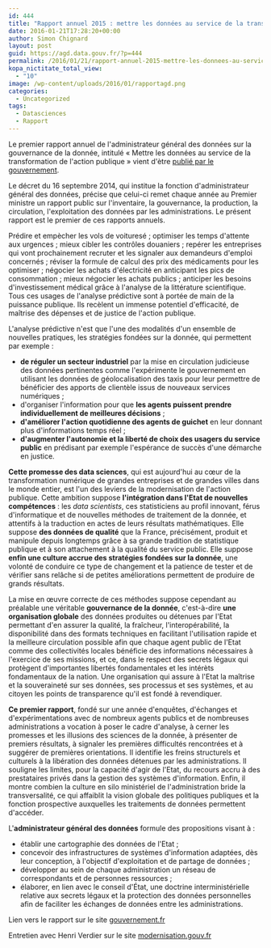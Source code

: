 ```yaml
---
id: 444
title: "Rapport annuel 2015 : mettre les données au service de la transformation de l'action publique"
date: 2016-01-21T17:28:20+00:00
author: Simon Chignard
layout: post
guid: https://agd.data.gouv.fr/?p=444
permalink: /2016/01/21/rapport-annuel-2015-mettre-les-donnees-au-service-de-la-transformation-de-laction-publique/
kopa_nictitate_total_view:
  - "10"
image: /wp-content/uploads/2016/01/rapportagd.png
categories:
  - Uncategorized
tags:
  - Datasciences
  - Rapport
---
```


Le premier rapport annuel de l'administrateur général des données sur la gouvernance de la donnée, intitulé « Mettre les données au service de la transformation de l'action publique » vient d'ètre [publié par le gouvernement](http://www.gouvernement.fr/partage/6252-rapport-au-premier-ministre-sur-la-gouvernance-de-la-donnee-2015).

Le décret du 16 septembre 2014, qui institue la fonction d'administrateur général des données, précise que celui-ci remet chaque année au Premier ministre un rapport public sur l'inventaire, la gouvernance, la production, la circulation, l'exploitation des données par les administrations. Le présent rapport est le premier de ces rapports annuels.

Prédire et empècher les vols de voituresé ; optimiser les temps d'attente aux urgences ; mieux cibler les contrôles douaniers ; repérer les entreprises qui vont prochainement recruter et les signaler aux demandeurs d'emploi concernés ; réviser la formule de calcul des prix des médicaments pour les optimiser ; négocier les achats d'électricité en anticipant les pics de consommation ; mieux négocier les achats publics ; anticiper les besoins d'investissement médical grâce à l'analyse de la littérature scientifique. Tous ces usages de l'analyse prédictive sont à portée de main de la puissance publique. Ils recèlent un immense potentiel d'efficacité, de maîtrise des dépenses et de justice de l'action publique.

L'analyse prédictive n'est que l'une des modalités d'un ensemble de nouvelles pratiques, les stratégies fondées sur la donnée, qui permettent par exemple :

  * **de réguler un secteur industriel** par la mise en circulation judicieuse des données pertinentes comme l'expérimente le gouvernement en utilisant les données de géolocalisation des taxis pour leur permettre de bénéficier des apports de clientèle issus de nouveaux services numériques ;
  * d'organiser l'information pour que **les agents puissent prendre individuellement de meilleures décisions** ;
  * **d'améliorer l'action quotidienne des agents de guichet** en leur donnant plus d'informations temps réel ;
  * **d'augmenter l'autonomie et la liberté de choix des usagers du service public** en prédisant par exemple l'espérance de succès d'une démarche en justice.

**Cette promesse des data sciences**, qui est aujourd'hui au cœur de la transformation numérique de grandes entreprises et de grandes villes dans le monde entier, est l'un des leviers de la modernisation de l'action publique. Cette ambition suppose **l'intégration dans l'Etat de nouvelles compétences** : les _data scientists_, ces statisticiens au profil innovant, férus d'informatique et de nouvelles méthodes de traitement de la donnée, et attentifs à la traduction en actes de leurs résultats mathématiques. Elle suppose **des données de qualité** que la France, précisément, produit et manipule depuis longtemps grâce à sa grande tradition de statistique publique et à son attachement à la qualité du service public. Elle suppose **enfin une culture accrue des stratégies fondées sur la donnée**, une volonté de conduire ce type de changement et la patience de tester et de vérifier sans relâche si de petites améliorations permettent de produire de grands résultats.

La mise en œuvre correcte de ces méthodes suppose cependant au préalable une véritable **gouvernance de la donnée**, c'est-à-dire **une organisation globale** des données produites ou détenues par l'Etat permettant d'en assurer la qualité, la fraîcheur, l'interopérabilité, la disponibilité dans des formats techniques en facilitant l'utilisation rapide et la meilleure circulation possible afin que chaque agent public de l'Etat comme des collectivités locales bénéficie des informations nécessaires à l'exercice de ses missions, et ce, dans le respect des secrets légaux qui protègent d'importantes libertés fondamentales et les intérèts fondamentaux de la nation. Une organisation qui assure à l'Etat la maîtrise et la souveraineté sur ses données, ses processus et ses systèmes, et au citoyen les points de transparence qu'il est fondé à revendiquer.

**Ce premier rapport**, fondé sur une année d'enquêtes, d'échanges et d'expérimentations avec de nombreux agents publics et de nombreuses administrations a vocation à poser le cadre d'analyse, à cerner les promesses et les illusions des sciences de la donnée, à présenter de premiers résultats, à signaler les premières difficultés rencontrées et à suggérer de premières orientations. Il identifie les freins structurels et culturels à la libération des données détenues par les administrations. Il souligne les limites, pour la capacité d'agir de l'Etat, du recours accru à des prestataires privés dans la gestion des systèmes d'information. Enfin, il montre combien la culture en silo ministériel de l'administration bride la transversalité, ce qui affaiblit la vision globale des politiques publiques et la fonction prospective auxquelles les traitements de données permettent d'accéder.

L'**administrateur général des données** formule des propositions visant à :

  * établir une cartographie des données de l'Etat ;
  * concevoir des infrastructures de systèmes d'information adaptées, dès leur conception, à l'objectif d'exploitation et de partage de données ;
  * développer au sein de chaque administration un réseau de correspondants et de personnes ressources ;
  * élaborer, en lien avec le conseil d'État, une doctrine interministérielle relative aux secrets légaux et la protection des données personnelles afin de faciliter les échanges de données entre les administrations.

Lien vers le rapport sur le site [gouvernement.fr](http://www.gouvernement.fr/partage/6252-rapport-au-premier-ministre-sur-la-gouvernance-de-la-donnee-2015)

Entretien avec Henri Verdier sur le site [modernisation.gouv.fr](http://www.modernisation.gouv.fr/laction-publique-se-transforme/en-ouvrant-les-donnees-publiques/rapport-administrateur-general-des-donnees-rencontre-avec-henri-verdier)

